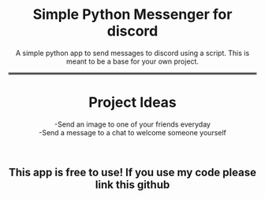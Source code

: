 

<h1 align='center'> Simple Python Messenger for discord</h1>

<p align='center'> A simple python app to send messages to discord using a script. This is meant to be a base for your own project. </a> <br>
<hr style="border:2px solid gray">

<h1 align='center'> Project Ideas </h1>
<p align='center'> -Send an image to one of your friends everyday <br> -Send a message to a chat to welcome someone yourself <br> </p>

<br>

<h2 align='center'> This app is free to use! If you use my code please link this github </h2>
